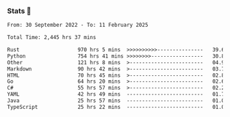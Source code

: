 ### Stats 👋
<!--START_SECTION:waka-->

```txt
From: 30 September 2022 - To: 11 February 2025

Total Time: 2,445 hrs 37 mins

Rust                   970 hrs 5 mins  >>>>>>>>>>---------------   39.67 %
Python                 754 hrs 41 mins >>>>>>>>-----------------   30.86 %
Other                  121 hrs 8 mins  >------------------------   04.95 %
Markdown               90 hrs 42 mins  >------------------------   03.71 %
HTML                   70 hrs 45 mins  >------------------------   02.89 %
Go                     64 hrs 20 mins  >------------------------   02.63 %
C#                     55 hrs 57 mins  >------------------------   02.29 %
YAML                   42 hrs 49 mins  -------------------------   01.75 %
Java                   25 hrs 57 mins  -------------------------   01.06 %
TypeScript             25 hrs 22 mins  -------------------------   01.04 %
```

<!--END_SECTION:waka-->

<!--
**buhaytza2005/buhaytza2005** is a ✨ _special_ ✨ repository because its `README.md` (this file) appears on your GitHub profile.

Here are some ideas to get you started:

- 🔭 I’m currently working on ...
- 🌱 I’m currently learning ...
- 👯 I’m looking to collaborate on ...
- 🤔 I’m looking for help with ...
- 💬 Ask me about ...
- 📫 How to reach me: ...
- 😄 Pronouns: ...
- ⚡ Fun fact: ...
-->


